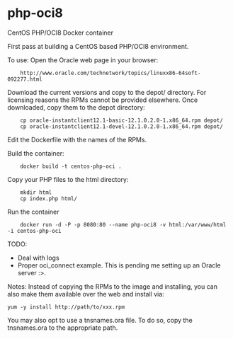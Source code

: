 # php-oci8
CentOS PHP/OCI8 Docker container

First pass at building a CentOS based PHP/OCI8 environment.

To use:
Open the Oracle web page in your browser:

        http://www.oracle.com/technetwork/topics/linuxx86-64soft-092277.html

Download the current versions and copy to the depot/ directory. For licensing
reasons the RPMs cannot be provided elsewhere. Once downloaded, copy them to
the depot directory:
 
        cp oracle-instantclient12.1-basic-12.1.0.2.0-1.x86_64.rpm depot/
        cp oracle-instantclient12.1-devel-12.1.0.2.0-1.x86_64.rpm depot/

Edit the Dockerfile with the names of the RPMs.

Build the container:

        docker build -t centos-php-oci .

Copy your PHP files to the html directory:

        mkdir html
        cp index.php html/

Run the container

        docker run -d -P -p 8080:80 --name php-oci8 -v html:/var/www/html -i centos-php-oci

TODO:

* Deal with logs
* Proper oci_connect example. This is pending me setting up an Oracle server :>.


Notes:
Instead of copying the RPMs to the image and installing, you can also make them available
over the web and install via:  

 	yum -y install http://path/to/xxx.rpm

You may also opt to use a tnsnames.ora file. To do so, copy the tnsnames.ora to the 
appropriate path.

